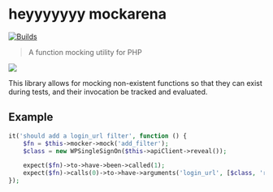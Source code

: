 # heyyyyyyy mockarena

[![Builds](https://img.shields.io/travis/mrkrstphr/mockarena.svg?style=flat-square&maxAge=2592000)](https://travis-ci.org/mrkrstphr/mockarena)

> A function mocking utility for PHP

![](http://i.imgur.com/KBEQEqf.gif)

This library allows for mocking non-existent functions so that they can exist during tests, and their invocation be
tracked and evaluated.

## Example

```php
it('should add a login_url filter', function () {
    $fn = $this->mocker->mock('add_filter');
    $class = new WPSingleSignOn($this->apiClient->reveal());

    expect($fn)->to->have->been->called(1);
    expect($fn)->calls(0)->to->have->arguments('login_url', [$class, 'redirecToProvider'], 10, 2);
});
```
